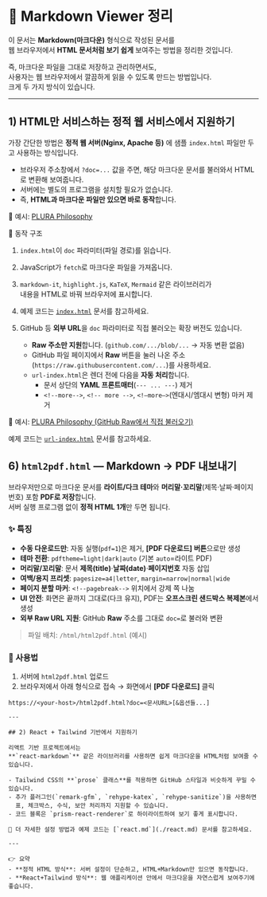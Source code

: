 # 📄 Markdown Viewer 정리

이 문서는 **Markdown(마크다운)** 형식으로 작성된 문서를  
웹 브라우저에서 **HTML 문서처럼 보기 쉽게** 보여주는 방법을 정리한 것입니다.  

즉, 마크다운 파일을 그대로 저장하고 관리하면서도,  
사용자는 웹 브라우저에서 깔끔하게 읽을 수 있도록 만드는 방법입니다.  
크게 두 가지 방식이 있습니다.  

---

## 1) HTML만 서비스하는 정적 웹 서비스에서 지원하기

가장 간단한 방법은 **정적 웹 서버(Nginx, Apache 등)** 에 샘플 `index.html` 파일만 두고 사용하는 방식입니다.  

- 브라우저 주소창에서 `?doc=...` 값을 주면, 해당 마크다운 문서를 불러와서 HTML로 변환해 보여줍니다.
- 서버에는 별도의 프로그램을 설치할 필요가 없습니다.  
- 즉, **HTML과 마크다운 파일만 있으면 바로 동작**합니다.  

📌 예시: [PLURA Philosophy](https://w.plura.io/index.html?doc=/philosophy/ko/README.md)

📌 동작 구조  
1. `index.html`이 `doc` 파라미터(파일 경로)를 읽습니다.  
2. JavaScript가 `fetch`로 마크다운 파일을 가져옵니다.  
3. `markdown-it`, `highlight.js`, `KaTeX`, `Mermaid` 같은 라이브러리가  
   내용을 HTML로 바꿔 브라우저에 표시합니다.  

4. 예제 코드는 [`index.html`](./html/index.html) 문서를 참고하세요.

5. GitHub 등 **외부 URL**을 `doc` 파라미터로 직접 불러오는 확장 버전도 있습니다.  
   - **Raw 주소만 지원**합니다. (`github.com/.../blob/...` → 자동 변환 없음)  
   - GitHub 파일 페이지에서 **Raw** 버튼을 눌러 나온 주소(`https://raw.githubusercontent.com/...`)를 사용하세요.  
   - `url-index.html`은 렌더 전에 다음을 **자동 처리**합니다.  
     - 문서 상단의 **YAML 프론트매터**(`--- ... ---`) 제거  
     - `<!--more-->`, `<!-- more -->`, `<!–more–>`(엔대시/엠대시 변형) 마커 제거

📌 예시: [PLURA Philosophy (GitHub Raw에서 직접 불러오기)](https://w.plura.io/url-index.html?doc=https://raw.githubusercontent.com/qubitsec/plura/main/philosophy/ko/README.md)

예제 코드는 [`url-index.html`](./html/url-index.html) 문서를 참고하세요.

## 6) `html2pdf.html` — Markdown → PDF 내보내기

브라우저만으로 마크다운 문서를 **라이트/다크 테마**와 **머리말·꼬리말**(제목·날짜·페이지번호) 포함 **PDF로 저장**합니다.  
서버 실행 프로그램 없이 **정적 HTML 1개**만 두면 됩니다.

### ✨ 특징
- **수동 다운로드만**: 자동 실행(`pdf=1`)은 제거, **[PDF 다운로드] 버튼**으로만 생성
- **테마 전환**: `pdftheme=light|dark|auto` (기본 `auto`=라이트 PDF)
- **머리말/꼬리말**: 문서 **제목(title)**·**날짜(date)**·**페이지번호** 자동 삽입
- **여백/용지 프리셋**: `pagesize=a4|letter`, `margin=narrow|normal|wide`
- **페이지 분할 마커**: `<!--pagebreak-->` 위치에서 강제 쪽 나눔
- **UI 안전**: 화면은 끝까지 그대로(다크 유지), PDF는 **오프스크린 샌드박스 복제본**에서 생성
- **외부 Raw URL 지원**: GitHub **Raw** 주소를 그대로 `doc=`로 불러와 변환

> 파일 배치: `/html/html2pdf.html` (예시)

### 🔧 사용법
1) 서버에 `html2pdf.html` 업로드  
2) 브라우저에서 아래 형식으로 접속 → 화면에서 **[PDF 다운로드]** 클릭
```text
https://<your-host>/html2pdf.html?doc=<문서URL>[&옵션들...]

---

## 2) React + Tailwind 기반에서 지원하기

리액트 기반 프로젝트에서는  
**`react-markdown`** 같은 라이브러리를 사용하면 쉽게 마크다운을 HTML처럼 보여줄 수 있습니다.  

- Tailwind CSS의 **`prose` 클래스**를 적용하면 GitHub 스타일과 비슷하게 꾸밀 수 있습니다.  
- 추가 플러그인(`remark-gfm`, `rehype-katex`, `rehype-sanitize`)을 사용하면  
  표, 체크박스, 수식, 보안 처리까지 지원할 수 있습니다.  
- 코드 블록은 `prism-react-renderer`로 하이라이트하여 보기 좋게 표시합니다.  

📌 더 자세한 설정 방법과 예제 코드는 [`react.md`](./react.md) 문서를 참고하세요.

---

👉 요약  
- **정적 HTML 방식**: 서버 설정이 단순하고, HTML+Markdown만 있으면 동작합니다.  
- **React+Tailwind 방식**: 웹 애플리케이션 안에서 마크다운을 자연스럽게 보여주기에 좋습니다.  
